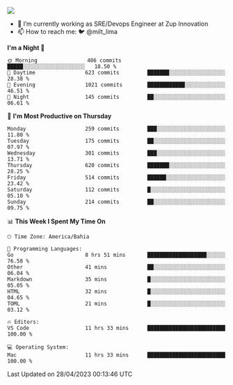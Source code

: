 ![](https://komarev.com/ghpvc/?username=miltlima&color=blue)
                 

- 🔭 I’m currently working as SRE/Devops Engineer at Zup Innovation
- 📫 How to reach me: 🐦 @milt_lima

<!--START_SECTION:waka-->
**I'm a Night 🦉** 

```text
🌞 Morning                406 commits         █████░░░░░░░░░░░░░░░░░░░░   18.50 % 
🌆 Daytime                623 commits         ███████░░░░░░░░░░░░░░░░░░   28.38 % 
🌃 Evening                1021 commits        ████████████░░░░░░░░░░░░░   46.51 % 
🌙 Night                  145 commits         ██░░░░░░░░░░░░░░░░░░░░░░░   06.61 % 
```
📅 **I'm Most Productive on Thursday** 

```text
Monday                   259 commits         ███░░░░░░░░░░░░░░░░░░░░░░   11.80 % 
Tuesday                  175 commits         ██░░░░░░░░░░░░░░░░░░░░░░░   07.97 % 
Wednesday                301 commits         ███░░░░░░░░░░░░░░░░░░░░░░   13.71 % 
Thursday                 620 commits         ███████░░░░░░░░░░░░░░░░░░   28.25 % 
Friday                   514 commits         ██████░░░░░░░░░░░░░░░░░░░   23.42 % 
Saturday                 112 commits         █░░░░░░░░░░░░░░░░░░░░░░░░   05.10 % 
Sunday                   214 commits         ██░░░░░░░░░░░░░░░░░░░░░░░   09.75 % 
```


📊 **This Week I Spent My Time On** 

```text
🕑︎ Time Zone: America/Bahia

💬 Programming Languages: 
Go                       8 hrs 51 mins       ███████████████████░░░░░░   76.58 % 
Other                    41 mins             ██░░░░░░░░░░░░░░░░░░░░░░░   06.04 % 
Markdown                 35 mins             █░░░░░░░░░░░░░░░░░░░░░░░░   05.05 % 
HTML                     32 mins             █░░░░░░░░░░░░░░░░░░░░░░░░   04.65 % 
TOML                     21 mins             █░░░░░░░░░░░░░░░░░░░░░░░░   03.12 % 

🔥 Editors: 
VS Code                  11 hrs 33 mins      █████████████████████████   100.00 % 

💻 Operating System: 
Mac                      11 hrs 33 mins      █████████████████████████   100.00 % 
```


 Last Updated on 28/04/2023 00:13:46 UTC
<!--END_SECTION:waka-->
